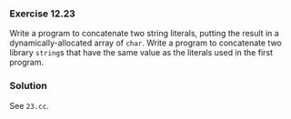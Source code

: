 ### Exercise 12.23

Write a program to concatenate two string literals, putting the result in a
dynamically-allocated array of `char`. Write a program to concatenate two
library `string`s that have the same value as the literals used in the first
program.

### Solution

See `23.cc`.

